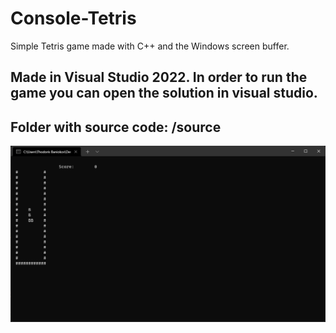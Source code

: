 # Console-Tetris
Simple Tetris game made with C++ and the Windows screen buffer.

## Made in Visual Studio 2022. In order to run the game you can open the solution in visual studio.
## Folder with source code: /source


![alt text](https://github.com/ThodBaniokos/Console-Tetris/blob/master/img/Console%20Tetris.png)
